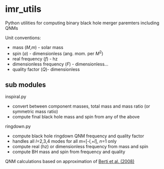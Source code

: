 # imr_utils

Python utilities for computing binary black hole merger paremters including QNMs

Unit conventions:
 * mass (_M_,_m_) - solar mass
 * spin (_a_) - dimensionless (ang. mom. per _M_<sup>2</sup>)
 * real frequency (_f_) - hz
 * dimensionless frequency (_F_) - dimensionless...
 * quality factor (_Q_)- dimensionless

## sub modules

inspiral.py
 * convert between component masses, total mass and mass ratio (or symmetric mass ratio)
 * compute final black hole mass and spin from any of the above

ringdown.py
 * compute black hole ringdown QNM frequency and quality factor
 * handles all _l_=2,3,4 modes for all _m_=[-_l_,+_l_], _n_=1 only
 * compute real (hz) or dimensionless frequency from mass and spin
 * compute BH mass and spin from frequency and quality
 

QNM calculations based on approximation of [Berti et al. (2008)](http://arxiv.org/abs/gr-qc/0512160)

